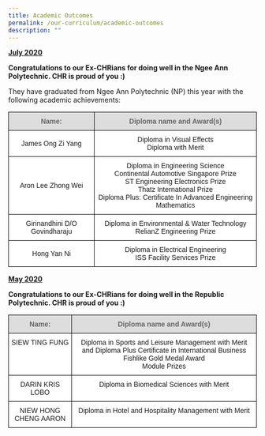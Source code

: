 ```yaml
---
title: Academic Outcomes
permalink: /our-curriculum/academic-outcomes
description: ""
---
```

<strong><u>July 2020</strong></u>

**Congratulations to our Ex-CHRians for doing well in the Ngee Ann Polytechnic. CHR is proud of you :)**

They have graduated from Ngee Ann Polytechnic (NP) this year with the following academic achievements:

<style type="text/css">
.tg  {border-collapse:collapse;border-spacing:0;}
.tg td{border-color:black;border-style:solid;border-width:1px;font-family:Arial, sans-serif;font-size:14px;
  overflow:hidden;padding:10px 5px;word-break:normal;}
.tg th{border-color:black;border-style:solid;border-width:1px;font-family:Arial, sans-serif;font-size:14px;
  font-weight:normal;overflow:hidden;padding:10px 5px;word-break:normal;}
.tg .tg-feqv{background-color:#DDD;color:#666;font-weight:bold;text-align:center;vertical-align:middle}
.tg .tg-f4yw{background-color:#FFF;text-align:center;vertical-align:middle}
</style>
<table class="tg">
<thead>
  <tr>
    <th class="tg-feqv"><span style="color:#666;background-color:#DDD">Name:</span></th>
    <th class="tg-feqv"><span style="color:#666;background-color:#DDD">Diploma name and Award(s)</span></th>
  </tr>
</thead>
<tbody>
  <tr>
    <td class="tg-f4yw">James Ong Zi Yang</td>
    <td class="tg-f4yw">Diploma in Visual Effects<br>Diploma with Merit</td>
  </tr>
  <tr>
    <td class="tg-f4yw">Aron Lee Zhong Wei</td>
    <td class="tg-f4yw">Diploma in Engineering Science<br>Continental Automotive Singapore Prize<br>ST Engineering Electronics Prize<br>Thatz International Prize<br>Diploma Plus: Certificate In Advanced Engineering Mathematics</td>
  </tr>
  <tr>
    <td class="tg-f4yw"> Girinandhini D/O Govindharaju</td>
    <td class="tg-f4yw"> Diploma in Environmental &amp; Water Technology<br>RelianZ Engineering Prize</td>
  </tr>
  <tr>
    <td class="tg-f4yw"> Hong Yan Ni</td>
    <td class="tg-f4yw"> Diploma in Electrical Engineering<br>ISS Facility Services Prize</td>
  </tr>
</tbody>
</table>



<strong><u>May 2020</u></strong>  
  
**Congratulations to our Ex-CHRians for doing well in the Republic Polytechnic. CHR is proud of you :)**

<style type="text/css">
.tg  {border-collapse:collapse;border-spacing:0;}
.tg td{border-color:black;border-style:solid;border-width:1px;font-family:Arial, sans-serif;font-size:14px;
  overflow:hidden;padding:10px 5px;word-break:normal;}
.tg th{border-color:black;border-style:solid;border-width:1px;font-family:Arial, sans-serif;font-size:14px;
  font-weight:normal;overflow:hidden;padding:10px 5px;word-break:normal;}
.tg .tg-a4yv{background-color:#DDD;color:#666;font-weight:bold;text-align:center;vertical-align:top}
.tg .tg-7yig{background-color:#FFF;text-align:center;vertical-align:top}
</style>
<table class="tg">
<thead>
  <tr>
    <th class="tg-a4yv">Name:</th>
    <th class="tg-a4yv">Diploma name and Award(s)</th>
  </tr>
</thead>
<tbody>
  <tr>
    <td class="tg-7yig">SIEW TING FUNG</td>
    <td class="tg-7yig">Diploma in Sports and Leisure Management with Merit and Diploma Plus Certificate in International Business<br>Fishlike Gold Medal Award<br>Module Prizes</td>
  </tr>
  <tr>
    <td class="tg-7yig">DARIN KRIS LOBO</td>
    <td class="tg-7yig">Diploma in Biomedical Sciences with Merit</td>
  </tr>
  <tr>
    <td class="tg-7yig">NIEW HONG CHENG AARON</td>
    <td class="tg-7yig">Diploma in Hotel and Hospitality Management with Merit</td>
  </tr>
</tbody>
</table>


